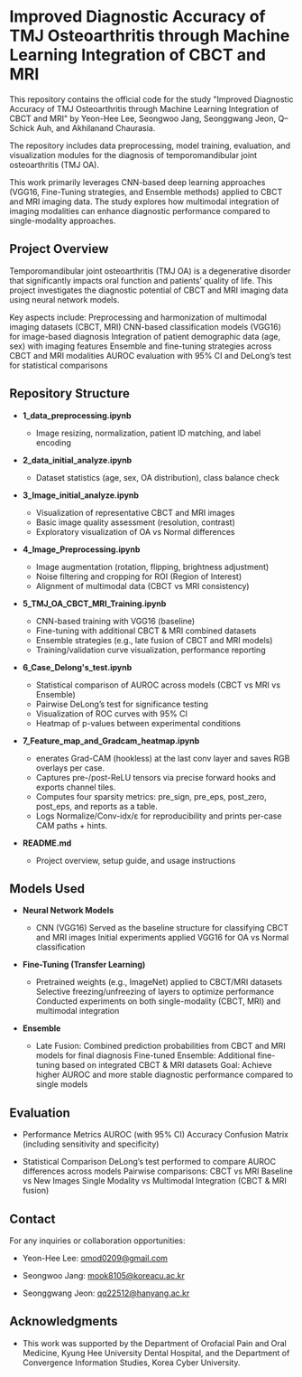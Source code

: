 # Improved Diagnostic Accuracy of TMJ Osteoarthritis through Machine Learning Integration of CBCT and MRI
This repository contains the official code for the study
"Improved Diagnostic Accuracy of TMJ Osteoarthritis through Machine Learning Integration of CBCT and MRI"
by Yeon-Hee Lee, Seongwoo Jang, Seonggwang Jeon, Q–Schick Auh, and Akhilanand Chaurasia.

The repository includes data preprocessing, model training, evaluation, and visualization modules for the diagnosis of temporomandibular joint osteoarthritis (TMJ OA).

This work primarily leverages CNN-based deep learning approaches (VGG16, Fine-Tuning strategies, and Ensemble methods) applied to CBCT and MRI imaging data. The study explores how multimodal integration of imaging modalities can enhance diagnostic performance compared to single-modality approaches.

## Project Overview

Temporomandibular joint osteoarthritis (TMJ OA) is a degenerative disorder that significantly impacts oral function and patients’ quality of life.
This project investigates the diagnostic potential of CBCT and MRI imaging data using neural network models.

Key aspects include:
Preprocessing and harmonization of multimodal imaging datasets (CBCT, MRI)
CNN-based classification models (VGG16) for image-based diagnosis
Integration of patient demographic data (age, sex) with imaging features
Ensemble and fine-tuning strategies across CBCT and MRI modalities
AUROC evaluation with 95% CI and DeLong’s test for statistical comparisons

## Repository Structure

- **1_data_preprocessing.ipynb** 
  - Image resizing, normalization, patient ID matching, and label encoding  

- **2_data_initial_analyze.ipynb**
  - Dataset statistics (age, sex, OA distribution), class balance check  

- **3_Image_initial_analyze.ipynb**  
  - Visualization of representative CBCT and MRI images  
  - Basic image quality assessment (resolution, contrast)  
  - Exploratory visualization of OA vs Normal differences  

- **4_Image_Preprocessing.ipynb**
  - Image augmentation (rotation, flipping, brightness adjustment)  
  - Noise filtering and cropping for ROI (Region of Interest)  
  - Alignment of multimodal data (CBCT vs MRI consistency)  

- **5_TMJ_OA_CBCT_MRI_Training.ipynb**
  - CNN-based training with VGG16 (baseline)  
  - Fine-tuning with additional CBCT & MRI combined datasets  
  - Ensemble strategies (e.g., late fusion of CBCT and MRI models)  
  - Training/validation curve visualization, performance reporting  

- **6_Case_Delong's_test.ipynb**  
  - Statistical comparison of AUROC across models (CBCT vs MRI vs Ensemble)  
  - Pairwise DeLong’s test for significance testing  
  - Visualization of ROC curves with 95% CI  
  - Heatmap of p-values between experimental conditions  

- **7_Feature_map_and_Gradcam_heatmap.ipynb** 
  - enerates Grad-CAM (hookless) at the last conv layer and saves RGB overlays per case.
  - Captures pre-/post-ReLU tensors via precise forward hooks and exports channel tiles.
  - Computes four sparsity metrics: pre_sign, pre_eps, post_zero, post_eps, and reports as a table.
  - Logs Normalize/Conv-idx/ε for reproducibility and prints per-case CAM paths + hints.

- **README.md**  
  - Project overview, setup guide, and usage instructions
 

## Models Used

- **Neural Network Models**

  - CNN (VGG16)
  Served as the baseline structure for classifying CBCT and MRI images
  Initial experiments applied VGG16 for OA vs Normal classification

- **Fine-Tuning (Transfer Learning)**

  - Pretrained weights (e.g., ImageNet) applied to CBCT/MRI datasets
  Selective freezing/unfreezing of layers to optimize performance
  Conducted experiments on both single-modality (CBCT, MRI) and multimodal integration

- **Ensemble**

  - Late Fusion: Combined prediction probabilities from CBCT and MRI models for final diagnosis
  Fine-tuned Ensemble: Additional fine-tuning based on integrated CBCT & MRI datasets
  Goal: Achieve higher AUROC and more stable diagnostic performance compared to single models

## Evaluation
- Performance Metrics
  AUROC (with 95% CI)
  Accuracy
  Confusion Matrix (including sensitivity and specificity)

- Statistical Comparison
  DeLong’s test performed to compare AUROC differences across models
  Pairwise comparisons:
  CBCT vs MRI
  Baseline vs New Images
  Single Modality vs Multimodal Integration (CBCT & MRI fusion)

## Contact

For any inquiries or collaboration opportunities:

- Yeon-Hee Lee: omod0209@gmail.com

- Seongwoo Jang: mook8105@koreacu.ac.kr

- Seonggwang Jeon: qq22512@hanyang.ac.kr


## Acknowledgments

- This work was supported by the Department of Orofacial Pain and Oral Medicine, Kyung Hee University Dental Hospital, and the Department of Convergence Information Studies, Korea Cyber University.
